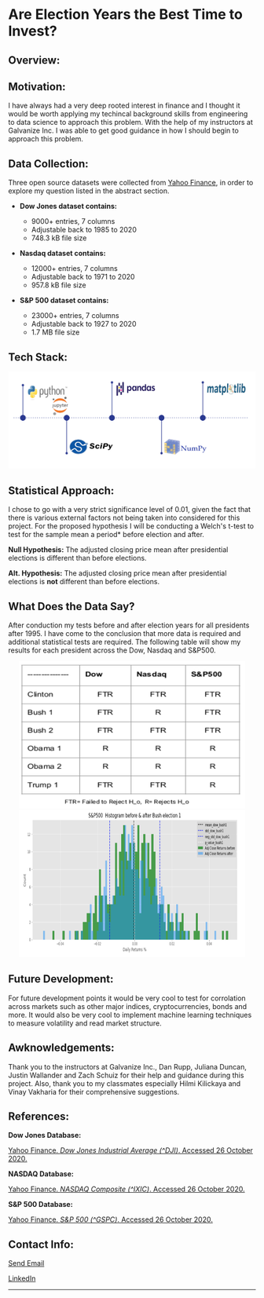 # Are Election Years the Best Time to Invest?

## Overview: 
  

## Motivation:

  I have always had a very deep rooted interest in finance and I thought it would be worth applying my techincal background skills from engineering to data science to approach this problem. With the help of my instructors at Galvanize Inc. I was able to get good guidance in how I should begin to approach this problem.

## Data Collection:
  Three open source datasets were collected from [Yahoo Finance](https://finance.yahoo.com/), in order to explore my question listed in the abstract section.
  
  * **Dow Jones dataset contains:**
    * 9000+ entries, 7 columns 
    * Adjustable back to 1985 to 2020
    * 748.3 kB file size
  
  * **Nasdaq dataset contains:**
    * 12000+ entries, 7 columns 
    * Adjustable back to 1971 to 2020
    * 957.8 kB file size
  
  * **S&P 500 dataset contains:**
    * 23000+ entries, 7 columns 
    * Adjustable back to 1927 to 2020
    * 1.7 MB file size

## Tech Stack:

  ![alt text](https://github.com/yamasjose11/index-elections/blob/main/images/Screenshot%20from%202020-11-01%2013-37-15.png?raw=true) 

## Statistical Approach:
I chose to go with a very strict significance level of 0.01, given the fact that there is various external factors not being taken into considered for this project. For the proposed hypothesis I will be conducting a Welch's t-test to test for the sample mean a period* before election and after.

  **Null Hypothesis:** The adjusted closing price mean after presidential elections is different than before elections.
  
  **Alt. Hypothesis:** The adjusted closing price mean after presidential elections is **not** different than before elections.

## What Does the Data Say?
  After conduction my tests before and after election years for all presidents after 1995. I have come to the conclusion that more data is required and additional statistical tests are required. The following table will show my results for each president across the Dow, Nasdaq and S&P500. 
  
  <p align="center">
  <img width="460" height="300" src="https://github.com/yamasjose11/index-elections/blob/main/images/Screenshot%20from%202020-11-01%2015-53-14.png?raw=true">
  <img width="460" height="300" src="https://github.com/yamasjose11/index-elections/blob/main/images/Screenshot%20from%202020-10-30%2011-50-58.png?raw=true">
  </p>
  
## Future Development:
  For future development points it would be very cool to test for corrolation across markets such as other major indices, cryptocurrencies, bonds and more. It would also be very cool to implement machine learning techniques to measure volatility and read market structure. 

## Awknowledgements:
  Thank you to the instructors at Galvanize Inc., Dan Rupp, Juliana Duncan, Justin Wallander and Zach Schuiz for their help and guidance during this project. Also, thank you to my classmates especially Hilmi Kilickaya and Vinay Vakharia for their comprehensive suggestions.
  
## References:
**Dow Jones Database:**

  [Yahoo Finance. *Dow Jones Industrial Average (^DJI)*. Accessed 26 October 2020.](https://finance.yahoo.com/quote/%5EDJI/history?p=%5EDJI)
    
**NASDAQ Database:**

  [Yahoo Finance. *NASDAQ Composite (^IXIC)*. Accessed 26 October 2020.](https://finance.yahoo.com/quote/%5EIXIC/history?p=%5EIXIC)
    
**S&P 500 Database:**

  [Yahoo Finance. *S&P 500 (^GSPC)*. Accessed 26 October 2020.](https://finance.yahoo.com/quote/%5EGSPC/history?p=%5EGSPC)

## Contact Info:

[Send Email](mailto:yamasjose11@gmail.com)

[LinkedIn](https://www.linkedin.com/in/jose-yamas/)

________________________________

